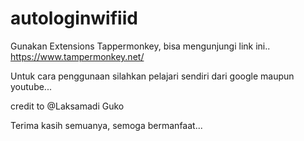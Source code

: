 # autologinwifiid

Gunakan Extensions Tappermonkey, bisa mengunjungi link ini..
https://www.tampermonkey.net/

Untuk cara penggunaan silahkan pelajari sendiri dari google maupun youtube...

credit to @Laksamadi Guko

Terima kasih semuanya, semoga bermanfaat...
